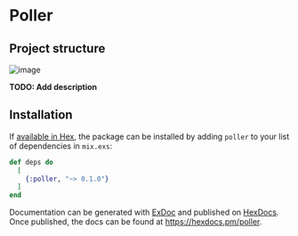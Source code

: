 # Poller

## Project structure
![image](https://github.com/BraisonCrece/elections_system/assets/104019638/1d007882-3013-4623-b14d-2e94803d48ef)


**TODO: Add description**

## Installation

If [available in Hex](https://hex.pm/docs/publish), the package can be installed
by adding `poller` to your list of dependencies in `mix.exs`:

```elixir
def deps do
  [
    {:poller, "~> 0.1.0"}
  ]
end
```

Documentation can be generated with [ExDoc](https://github.com/elixir-lang/ex_doc)
and published on [HexDocs](https://hexdocs.pm). Once published, the docs can
be found at <https://hexdocs.pm/poller>.

